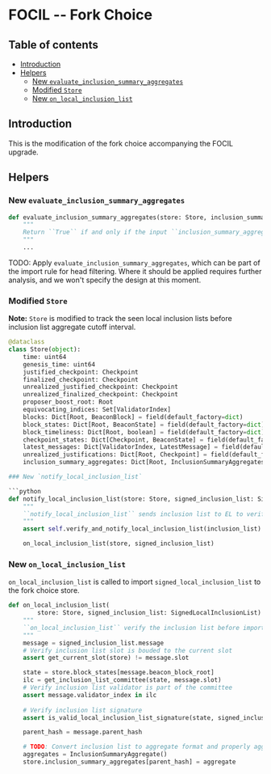 # FOCIL -- Fork Choice

## Table of contents
<!-- TOC -->
<!-- START doctoc generated TOC please keep comment here to allow auto update -->
<!-- DON'T EDIT THIS SECTION, INSTEAD RE-RUN doctoc TO UPDATE -->

- [Introduction](#introduction)
- [Helpers](#helpers)
  - [New `evaluate_inclusion_summary_aggregates`](#new-evaluate_inclusion_summary_aggregates)
  - [Modified `Store`](#modified-store)
  - [New `on_local_inclusion_list`](#new-on_local_inclusion_list)

<!-- END doctoc generated TOC please keep comment here to allow auto update -->
<!-- /TOC -->

## Introduction

This is the modification of the fork choice accompanying the FOCIL upgrade.

## Helpers

### New `evaluate_inclusion_summary_aggregates`

```python
def evaluate_inclusion_summary_aggregates(store: Store, inclusion_summary_aggregates: InclusionSummaryAggregates) -> bool:
    """
    Return ``True`` if and only if the input ``inclusion_summary_aggregates`` satifies evaluation.
    """
    ...
```

TODO: Apply `evaluate_inclusion_summary_aggregates`, which can be part of the import rule for head filtering. Where it should be applied requires further analysis, and we won't specify the design at this moment.

### Modified `Store` 
**Note:** `Store` is modified to track the seen local inclusion lists before inclusion list aggregate cutoff interval.

```python
@dataclass
class Store(object):
    time: uint64
    genesis_time: uint64
    justified_checkpoint: Checkpoint
    finalized_checkpoint: Checkpoint
    unrealized_justified_checkpoint: Checkpoint
    unrealized_finalized_checkpoint: Checkpoint
    proposer_boost_root: Root
    equivocating_indices: Set[ValidatorIndex]
    blocks: Dict[Root, BeaconBlock] = field(default_factory=dict)
    block_states: Dict[Root, BeaconState] = field(default_factory=dict)
    block_timeliness: Dict[Root, boolean] = field(default_factory=dict)
    checkpoint_states: Dict[Checkpoint, BeaconState] = field(default_factory=dict)
    latest_messages: Dict[ValidatorIndex, LatestMessage] = field(default_factory=dict)
    unrealized_justifications: Dict[Root, Checkpoint] = field(default_factory=dict)
    inclusion_summary_aggregates: Dict[Root, InclusionSummaryAggregates] = field(default_factory=dict)  # [New in FOCIL]

### New `notify_local_inclusion_list`

```python
def notify_local_inclusion_list(store: Store, signed_inclusion_list: SignedLocalInclusionList) -> None:
    """
    ``notify_local_inclusion_list`` sends inclusion list to EL to verify and import it to fork choice store.
    """
    assert self.verify_and_notify_local_inclusion_list(inclusion_list)

    on_local_inclusion_list(store, signed_inclusion_list)
```
    

### New `on_local_inclusion_list`

`on_local_inclusion_list` is called to import `signed_local_inclusion_list` to the fork choice store.

```python
def on_local_inclusion_list(
        store: Store, signed_inclusion_list: SignedLocalInclusionList) -> None:
    """
    ``on_local_inclusion_list`` verify the inclusion list before import it to fork choice store.
    """
    message = signed_inclusion_list.message
    # Verify inclusion list slot is bouded to the current slot
    assert get_current_slot(store) != message.slot

    state = store.block_states[message.beacon_block_root]
    ilc = get_inclusion_list_committee(state, message.slot)
    # Verify inclusion list validator is part of the committee
    assert message.validator_index in ilc
   
    # Verify inclusion list signature
    assert is_valid_local_inclusion_list_signature(state, signed_inclusion_list) 

    parent_hash = message.parent_hash

    # TODO: Convert inclusion list to aggregate format and properly aggregate them given existing entries
    aggregates = InclusionSummaryAggregate()
    store.inclusion_summary_aggregates[parent_hash] = aggregate
```